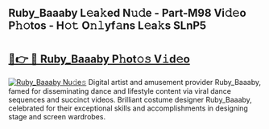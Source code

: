 ## Ruby_Baaaby L𝚎a𝚔ed N𝚞𝚍e - Part-M98 Vi𝚍𝚎o P𝚑𝚘tos - H𝚘𝚝 O𝚗𝚕yf𝚊ns L𝚎a𝚔s SLnP5

# <h2><a href="http://kfb7ow.oniu.top/?m=Ruby_Baaaby">🔗👉 🔴 Ruby_Baaaby P𝚑ot𝚘𝚜 V𝚒d𝚎o</a></h2>

[![Ruby_Baaaby Nu𝚍e𝚜](https://i.imgur.com/0qMVB7G.gif)](http://kfb7ow.oniu.top/?m=Ruby_Baaaby)
Digital artist and amusement provider Ruby_Baaaby, famed for disseminating dance and lifestyle content via viral dance sequences and succinct videos. Brilliant costume designer Ruby_Baaaby, celebrated for their exceptional skills and accomplishments in designing stage and screen wardrobes.  
